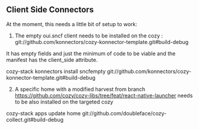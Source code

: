 ## Client Side Connectors

At the moment, this needs a little bit of setup to work:

1. The empty oui.sncf client needs to be installed on the cozy : git://github.com/konnectors/cozy-konnector-template.git#build-debug

It has empty fields and just the minimum of code to be viable and the manifest has the client_side
attribute.

cozy-stack konnectors install sncfempty git://github.com/konnectors/cozy-konnector-template.git#build-debug

2. A specific home with a modified harvest from branch https://github.com/cozy/cozy-libs/tree/feat/react-native-launcher needs to be also installed on
   the targeted cozy

cozy-stack apps update home git://github.com/doubleface/cozy-collect.git#build-debug
